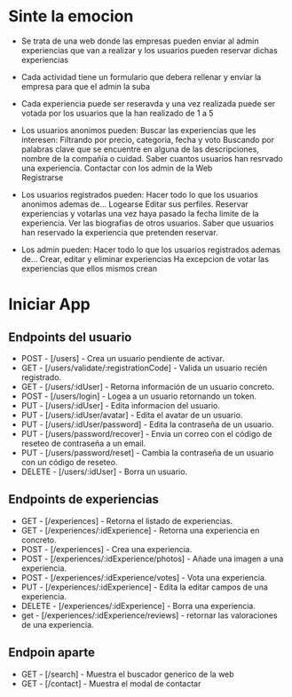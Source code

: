 # Sinte la emocion

- Se trata de una web donde las empresas pueden enviar al admin experiencias que van a realizar y los usuarios pueden reservar dichas experiencias

- Cada actividad tiene un formulario que debera rellenar y enviar la empresa para que el admin la suba

- Cada experiencia puede ser reseravda y una vez realizada puede ser votada por los usuarios que la han realizado de 1 a 5

- Los usuarios anonimos pueden:
  Buscar las experiencias que les interesen:
  Filtrando por precio, categoria, fecha y voto
  Buscando por palabras clave que se encuentre en alguna de las descripciones, nombre de la compañía o cuidad.
  Saber cuantos usuarios han resrvado una experiencia.
  Contactar con los admin de la Web  
   Registrarse

- Los usuarios registrados pueden:
  Hacer todo lo que los usuarios anonimos ademas de...
  Logearse
  Editar sus perfiles.
  Reservar experiencias y votarlas una vez haya pasado la fecha limite de la experiencia.
  Ver las biografias de otros usuarios.
  Saber que usuarios han reservado la experiencia que pretenden reservar.

- Los admin pueden:
  Hacer todo lo que los usuarios registrados ademas de...
  Crear, editar y eliminar experiencias
  Ha excepcion de votar las experiencias que ellos mismos crean

# Iniciar App

## Endpoints del usuario

- POST - [/users] - Crea un usuario pendiente de activar.
- GET - [/users/validate/:registrationCode] - Valida un usuario recién registrado.
- GET - [/users/:idUser] - Retorna información de un usuario concreto.
- POST - [/users/login] - Logea a un usuario retornando un token.
- PUT - [/users/:idUser] - Edita informacion del usuario.
- PUT - [/users/:idUser/avatar] - Edita el avatar de un usuario.
- PUT - [/users/:idUser/password] - Edita la contraseña de un usuario.
- PUT - [/users/password/recover] - Envia un correo con el código de reseteo de contraseña a un email.
- PUT - [/users/password/reset] - Cambia la contraseña de un usuario con un código de reseteo.
- DELETE - [/users/:idUser] - Borra un usuario.

## Endpoints de experiencias

- GET - [/experiences] - Retorna el listado de experiencias.
- GET - [/experiences/:idExperience] - Retorna una experiencia en concreto.
- POST - [/experiences] - Crea una experiencia.
- POST - [/experiences/:idExperience/photos] - Añade una imagen a una experiencia.
- POST - [/experiences/:idExperience/votes] - Vota una experiencia.
- PUT - [/experiences/:idExperience] - Edita la editar campos de una experiencia.
- DELETE - [/experiences/:idExperience] - Borra una experiencia.
- get - [/experiences/:idExperience/reviews] - retornar las valoraciones de una experiencia.

## Endpoin aparte

- GET - [/search] - Muestra el buscador generico de la web
- GET - [/contact] - Muestra el modal de contactar
